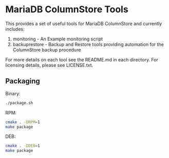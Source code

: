 # MariaDB ColumnStore Tools
This provides a set of useful tools for MariaDB ColumnStore and currently includes:
1. monitoring - An Example monitoring script
2. backuprestore - Backup and Restore tools providing automation for the ColumnStore backup procedure

For more details on each tool see the README.md in each directory. For licensing details, please see LICENSE.txt.

## Packaging

Binary:
```bash
./package.sh
```
RPM:
```bash
cmake . -DRPM=1
make package
```
DEB:
```bash
cmake . -DDEB=1
make package
```